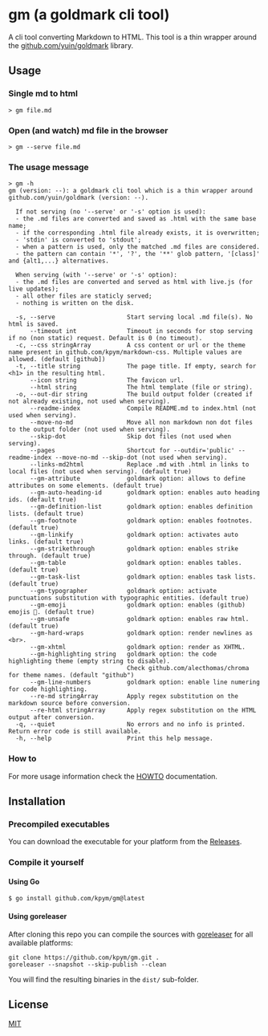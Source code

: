 # gm (a goldmark cli tool)

A cli tool converting Markdown to HTML.
This tool is a thin wrapper around the [github.com/yuin/goldmark](https://github.com/yuin/goldmark) library.


## Usage

### Single md to html

```
> gm file.md
```

### Open (and watch) md file in the browser

```
> gm --serve file.md
```


### The usage message

```
> gm -h
gm (version: --): a goldmark cli tool which is a thin wrapper around github.com/yuin/goldmark (version: --).

  If not serving (no '--serve' or '-s' option is used):
  - the .md files are converted and saved as .html with the same base name;
  - if the corresponding .html file already exists, it is overwritten;
  - 'stdin' is converted to 'stdout';
  - when a pattern is used, only the matched .md files are considered.
  - the pattern can contain '*', '?', the '**' glob pattern, '[class]' and {alt1,...} alternatives.

  When serving (with '--serve' or '-s' option):
  - the .md files are converted and served as html with live.js (for live updates);
  - all other files are staticly served;
  - nothing is written on the disk.

  -s, --serve                    Start serving local .md file(s). No html is saved.
      --timeout int              Timeout in seconds for stop serving if no (non static) request. Default is 0 (no timeout).       
  -c, --css stringArray          A css content or url or the theme name present in github.com/kpym/markdown-css. Multiple values are allowed. (default [github])
  -t, --title string             The page title. If empty, search for <h1> in the resulting html.
      --icon string              The favicon url.
      --html string              The html template (file or string).
  -o, --out-dir string           The build output folder (created if not already existing, not used when serving).
      --readme-index             Compile README.md to index.html (not used when serving).
      --move-no-md               Move all non markdown non dot files to the output folder (not used when serving).
      --skip-dot                 Skip dot files (not used when serving).
      --pages                    Shortcut for --outdir='public' --readme-index --move-no-md --skip-dot (not used when serving).   
      --links-md2html            Replace .md with .html in links to local files (not used when serving). (default true)
      --gm-attribute             goldmark option: allows to define attributes on some elements. (default true)
      --gm-auto-heading-id       goldmark option: enables auto heading ids. (default true)
      --gm-definition-list       goldmark option: enables definition lists. (default true)
      --gm-footnote              goldmark option: enables footnotes. (default true)
      --gm-linkify               goldmark option: activates auto links. (default true)
      --gm-strikethrough         goldmark option: enables strike through. (default true)
      --gm-table                 goldmark option: enables tables. (default true)
      --gm-task-list             goldmark option: enables task lists. (default true)
      --gm-typographer           goldmark option: activate punctuations substitution with typographic entities. (default true)    
      --gm-emoji                 goldmark option: enables (github) emojis 💪. (default true)
      --gm-unsafe                goldmark option: enables raw html. (default true)
      --gm-hard-wraps            goldmark option: render newlines as <br>.
      --gm-xhtml                 goldmark option: render as XHTML.
      --gm-highlighting string   goldmark option: the code highlighting theme (empty string to disable).
                                 Check github.com/alecthomas/chroma for theme names. (default "github")
      --gm-line-numbers          goldmark option: enable line numering for code highlighting.
      --re-md stringArray        Apply regex substitution on the markdown source before conversion.
      --re-html stringArray      Apply regex substitution on the HTML output after conversion.
  -q, --quiet                    No errors and no info is printed. Return error code is still available.
  -h, --help                     Print this help message.
```

### How to

For more usage information check the [HOWTO](HOWTO.md) documentation.

## Installation

### Precompiled executables

You can download the executable for your platform from the [Releases](https://github.com/kpym/gm/releases).

### Compile it yourself

#### Using Go

```
$ go install github.com/kpym/gm@latest
```

#### Using goreleaser

After cloning this repo you can compile the sources with [goreleaser](https://github.com/goreleaser/goreleaser/) for all available platforms:

```
git clone https://github.com/kpym/gm.git .
goreleaser --snapshot --skip-publish --clean
```

You will find the resulting binaries in the `dist/` sub-folder.

## License

[MIT](LICENSE)
